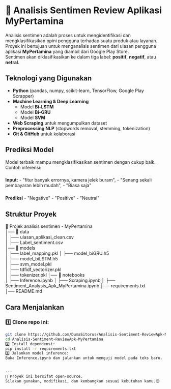 # 🚀 Analisis Sentimen Review Aplikasi MyPertamina

Analisis sentimen adalah proses untuk mengidentifikasi dan mengklasifikasikan opini pengguna terhadap suatu produk atau layanan.  
Proyek ini bertujuan untuk menganalisis sentimen dari ulasan pengguna aplikasi **MyPertamina** yang diambil dari Google Play Store.  
Sentimen akan diklasifikasikan ke dalam tiga label: **positif**, **negatif**, atau **netral**.


## **Teknologi yang Digunakan**  
- **Python** (pandas, numpy, scikit-learn, TensorFlow, Google Play Scrapper)  
- **Machine Learning & Deep Learning**  
  - Model **Bi-LSTM**  
  - Model **Bi-GRU**  
  - Model **SVM**  
- **Web Scraping** untuk mengumpulkan dataset  
- **Preprocessing NLP** (stopwords removal, stemming, tokenization)  
- **Git & GitHub** untuk kolaborasi  

## **Prediksi Model**  
Model terbaik mampu mengklasifikasikan sentimen dengan cukup baik. 
Contoh inferensi:  
###
**Input:**
    - "fitur banyak errornya, kamera jelek buram",
    - "Senang sekali pembayaran lebih mudah",
    - "Biasa saja"

###
**Prediksi**
    - "Negative"
    - "Positive"
    - "Neutral"

## **Struktur Proyek**  
📁 Projek analisis sentimen - MyPertamina  
│── 📂 data  
│   ├── ulasan_aplikasi_clean.csv  
│   ├── Label_sentiment.csv  
│── 📂 models  
│   ├── label_mapping.pkl 
│   ├── model_biGRU.h5  
│   ├── model_biLSTM.h5  
│   ├── svm_model.pkl  
│   ├── tdfidf_vectorizer.pkl  
│   ├── tokenizer.pkl
│── 📂 notebooks  
│   ├── Inference.ipynb 
│   ├── Scraping.ipynb
│   ├── Sentiment_Analysis_Apk_MyPertamina.ipynb 
│── requirements.txt  
│── README.md  

## **Cara Menjalankan**  
### 1️⃣ Clone repo ini: 
```sh
git clone https://github.com/DumaSitorus/Analisis-Sentiment-ReviewApk-MyPertamina.git
cd Analisis-Sentiment-ReviewApk-MyPertamina 
2️⃣ Install dependensi:
pip install -r requirements.txt
3️⃣ Jalankan model inference:
Buka Inference.ipynb dan jalankan untuk menguji model pada teks baru.


---
📢 Proyek ini bersifat open-source.  
Silakan gunakan, modifikasi, dan kembangkan sesuai kebutuhan kamu.😊
